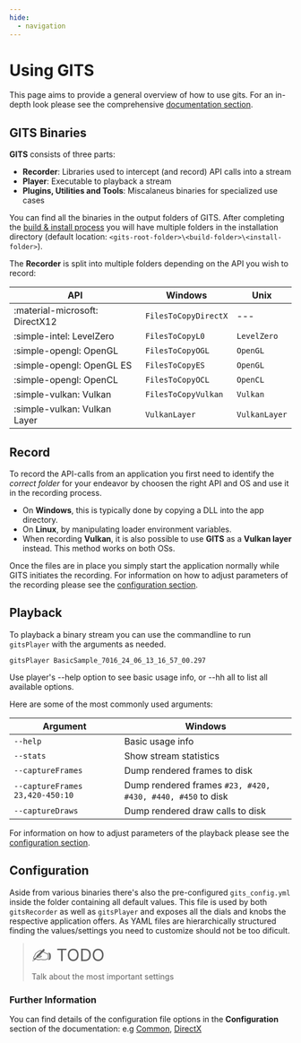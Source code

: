 ```yaml
---
hide:
  - navigation
---
```

# Using GITS

This page aims to provide a general overview of how to use gits. For an in-depth look please see the comprehensive [documentation section](documentation/terminology.md).

## GITS Binaries

**GITS** consists of three parts:

- **Recorder**: Libraries used to intercept (and record) API calls into a stream
- **Player**: Executable to playback a stream
- **Plugins, Utilities and Tools**: Miscalaneus binaries for specialized use cases

You can find all the binaries in the output folders of GITS. After completing the [build & install process](building.md) you will have multiple folders in the installation directory (default location: `<gits-root-folder>\<build-folder>\<install-folder>`).

The **Recorder** is split into multiple folders depending on the API you wish to record:

| API                            | Windows              | Unix          |
| ------------------------------ | -------------------- | ------------- |
| :material-microsoft: DirectX12 | `FilesToCopyDirectX` | ---           |
| :simple-intel: LevelZero       | `FilesToCopyL0`      | `LevelZero`   |
| :simple-opengl: OpenGL         | `FilesToCopyOGL`     | `OpenGL`      |
| :simple-opengl: OpenGL ES      | `FilesToCopyES`      | `OpenGL`      |
| :simple-opengl: OpenCL         | `FilesToCopyOCL`     | `OpenCL`      |
| :simple-vulkan: Vulkan         | `FilesToCopyVulkan`  | `Vulkan`      |
| :simple-vulkan: Vulkan Layer   | `VulkanLayer`        | `VulkanLayer` |

## Record

To record the API-calls from an application you first need to identify the *correct folder* for your endeavor by choosen the right API and OS and use it in the recording process.

- On **Windows**, this is typically done by copying a DLL into the app directory.
- On **Linux**, by manipulating loader environment variables.
- When recording **Vulkan**, it is also possible to use **GITS** as a **Vulkan layer** instead. This method works on both OSs.

Once the files are in place you simply start the application normally while GITS initiates the recording. For information on how to adjust parameters of the recording please see the [configuration section](#configuration).

## Playback

To playback a binary stream you can use the commandline to run `gitsPlayer` with the arguments as needed.

```batch
gitsPlayer BasicSample_7016_24_06_13_16_57_00.297
```

Use player's --help option to see basic usage info, or --hh all to list all available options.

Here are some of the most commonly used arguments:

| Argument                        | Windows                                                    |
| ------------------------------- | ---------------------------------------------------------- |
| `--help`                        | Basic usage info                                           |
| `--stats`                       | Show stream statistics                                     |
| `--captureFrames`               | Dump rendered frames to disk                               |
| `--captureFrames 23,420-450:10` | Dump rendered frames `#23, #420, #430, #440, #450` to disk |
| `--captureDraws`                | Dump rendered draw calls to disk                           |

For information on how to adjust parameters of the playback please see the [configuration section](#configuration).

## Configuration

Aside from various binaries there's also the pre-configured `gits_config.yml` inside the folder containing all default values. This file is used by both `gitsRecorder` as well as `gitsPlayer` and exposes all the dials and knobs the respective application offers. As YAML files are hierarchically structured finding the values/settings you need to customize should not be too dificult.

> <span style="font-size:30px;">:writing_hand: TODO</span>  
> Talk about the most important settings

### Further Information

You can find details of the configuration file options in the **Configuration** section of the documentation: e.g [Common](documentation/configuration/CommonAuto.md), [DirectX](documentation/configuration/DirectXAuto.md)
